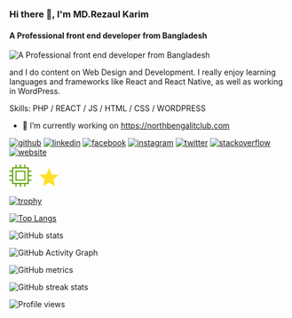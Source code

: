 ### Hi there 👋, I'm MD.Rezaul Karim
#### A Professional front end developer from Bangladesh
![A Professional front end developer from Bangladesh](https://scontent.fdac34-1.fna.fbcdn.net/v/t39.30808-6/261704406_136896918720621_1422109831382803600_n.jpg?_nc_cat=100&ccb=1-5&_nc_sid=e3f864&_nc_eui2=AeFOS29sKClUrGGwazKSFyWa0X3m4z40_H7RfebjPjT8fuX0RLdnhtDm8aNuDeublKvZrCun7Vo7YBjaauLSIB_u&_nc_ohc=EYo3Fb-qfSwAX-7ij3s&_nc_zt=23&_nc_ht=scontent.fdac34-1.fna&oh=00_AT-xcd_u6JkzKM2G2JgWAUPYHGq9fLe1fKCDP7owQiTdwA&oe=61BF119B)

and I do content on Web Design and Development. I really enjoy learning languages and frameworks like React and React Native, as well as working in WordPress.

Skills: PHP / REACT / JS / HTML / CSS / WORDPRESS

- 🔭 I’m currently working on https://northbengalitclub.com 


[<img src='https://cdn.jsdelivr.net/npm/simple-icons@3.0.1/icons/github.svg' alt='github' height='40'>](https://github.com/rezaul2448)  [<img src='https://cdn.jsdelivr.net/npm/simple-icons@3.0.1/icons/linkedin.svg' alt='linkedin' height='40'>](https://www.linkedin.com/in/rezaul24/)  [<img src='https://cdn.jsdelivr.net/npm/simple-icons@3.0.1/icons/facebook.svg' alt='facebook' height='40'>](https://www.facebook.com/rezaul2448)  [<img src='https://cdn.jsdelivr.net/npm/simple-icons@3.0.1/icons/instagram.svg' alt='instagram' height='40'>](https://www.instagram.com/mdrezaulkarim24/)  [<img src='https://cdn.jsdelivr.net/npm/simple-icons@3.0.1/icons/twitter.svg' alt='twitter' height='40'>](https://twitter.com/@rezaul2448)  [<img src='https://cdn.jsdelivr.net/npm/simple-icons@3.0.1/icons/stackoverflow.svg' alt='stackoverflow' height='40'>](https://stackoverflow.com/users/23245910/md-rezaul-karim)  [<img src='https://cdn.jsdelivr.net/npm/simple-icons@3.0.1/icons/icloud.svg' alt='website' height='40'>](https://northbengalitclub.com)  

<a href='https://docs.github.com/en/developers'><img src='https://raw.githubusercontent.com/acervenky/animated-github-badges/master/assets/devbadge.gif' width='40' height='40'></a> <a href='https://stars.github.com/'><img src='https://raw.githubusercontent.com/acervenky/animated-github-badges/master/assets/starbadge.gif' width='35' height='35'></a> 

[![trophy](https://github-profile-trophy.vercel.app/?username=rezaul2448)](https://github.com/ryo-ma/github-profile-trophy)

[![Top Langs](https://github-readme-stats.vercel.app/api/top-langs/?username=rezaul2448)](https://github.com/anuraghazra/github-readme-stats)

![GitHub stats](https://github-readme-stats.vercel.app/api?username=rezaul2448&show_icons=true)  

![GitHub Activity Graph](https://activity-graph.herokuapp.com/graph?username=rezaul2448)  

![GitHub metrics](https://metrics.lecoq.io/rezaul2448)  

![GitHub streak stats](https://github-readme-streak-stats.herokuapp.com/?user=rezaul2448)  

![Profile views](https://gpvc.arturio.dev/rezaul2448)  
